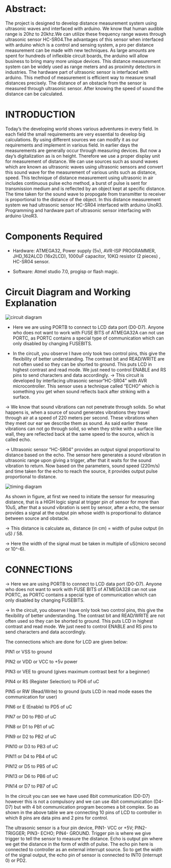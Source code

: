 # Abstract:
The project is designed to develop distance measurement system using ultrasonic waves and interfaced with arduino. We know that 
human audible range is 20hz to 20khz.We can utilize these frequency range waves through ultrasonic sensor HC-SR04.The advantages of this sensor when interfaced with arduino which is a control and sensing system, a pro per distance measurement can be made with new techniques. As large amounts are spent for hundreds of inflexible circuit boards, the arduino will allow business to bring many more unique devices. This distance measurement system can be widely used as range meters and as proximity detectors in industries. The hardware part of ultrasonic sensor is interfaced with arduino. This method of measurement is efficient way to measure small distances precisely. The distance of an obstacle from the sensor is measured through ultrasonic sensor. After knowing the speed of sound the distance can be calculated.

# INTRODUCTION
Today’s the developing world shows various adventures in every field. In each field the small requirements are very essential to develop big calculations. By using different sources we can modify it as our requirements and implement in various field. In earlier days the measurements are generally occur through measuring devices. But now a day’s digitalization as is on height. Therefore we use a proper display unit for measurement of distance. We can use sources such as sound waves which are known as ultrasonic waves using ultrasonic sensors and convert this sound wave for the measurement of various units such as distance, speed. This technique of distance measurement using ultrasonic in air includes continuous pulse echo method, a burst of pulse is sent for transmission medium and is reflected by an object kept at specific distance. The time taken for the sound wave to propogate from transmitter to receiver is proportional to the distance of the object. In this distance measurement system we had ultrasonic sensor HC-SR04 interfaced with arduino UnoR3. Programming and hardware part of ultrasonic sensor interfacing with arduino UnoR3. 

# Components Required
* Hardware: ATMEGA32, Power supply (5v), AVR-ISP PROGRAMMER, JHD_162ALCD (16x2LCD), 1000uF capacitor, 10KΩ resistor (2 pieces) , HC-SR04 sensor.

* Software: Atmel studio 7.0, progisp or flash magic.

# Circuit Diagram and Working Explanation
![circuit diagram](https://user-images.githubusercontent.com/91746229/164944385-ee593df1-03b1-4e82-9a39-be323641a1a4.jpg)
* Here we are using PORTB to connect to LCD data port (D0-D7). Anyone who does not want to work with FUSE BITS of ATMEGA32A can not use PORTC, as PORTC contains a special type of communication which can only disabled by changing FUSEBITS.

* In the circuit, you observe I have only took two control pins, this give the flexibility of better understanding. The contrast bit and READ/WRITE are not often used so they can be shorted to ground. This puts LCD in highest contrast and read mode. We just need to control ENABLE and RS pins to send characters and data accordingly.
-> This circuit is developed by interfacing ultrasonic sensor“HC-SR04” with AVR microcontroller. This sensor uses a technique called “ECHO” which is something you get when sound reflects back after striking with a surface.

-> We know that sound vibrations can not penetrate through solids. So what happens is, when a source of sound generates vibrations they travel through air at a speed of 220 meters per second. These vibrations when they meet our ear we describe them as sound. As said earlier these vibrations can not go through solid, so when they strike with a surface like wall, they are reflected back at the same speed to the source, which is called echo.

-> Ultrasonic sensor “HC-SR04” provides an output signal proportional to distance based on the echo. The sensor here generates a sound vibration in ultrasonic range upon giving a trigger, after that it waits for the sound vibration to return. Now based on the parameters, sound speed (220m/s) and time taken for the echo to reach the source, it provides output pulse proportional to distance.

![timing diagram](https://user-images.githubusercontent.com/80596756/164614761-b8127788-cdb2-459a-b95e-d5336896ba63.PNG)

As shown in figure, at first we need to initiate the sensor for measuring distance, that is a HIGH logic signal at trigger pin of sensor for more than 10uS, after that a sound vibration is sent by sensor, after a echo, the sensor provides a signal at the output pin whose width is proportional to distance between source and obstacle.

-> This distance is calculate as, distance (in cm) = width of pulse output (in uS) / 58.

-> Here the width of the signal must be taken in multiple of uS(micro second or 10^-6).

# CONNECTIONS

-> Here we are using PORTB to connect to LCD data port (D0-D7). Anyone who does not want to work with FUSE BITS of ATMEGA328 can not use PORTC, as PORTC contains a special type of communication which can only disabled by changing FUSEBITS.

-> In the circuit, you observe I have only took two control pins, this give the flexibility of better understanding. The contrast bit and READ/WRITE are not often used so they can be shorted to ground. This puts LCD in highest contrast and read mode. We just need to control ENABLE and RS pins to send characters and data accordingly.

The connections which are done for LCD are given below:

PIN1 or VSS to ground

PIN2 or VDD or VCC to +5v power

PIN3 or VEE to ground (gives maximum contrast best for a beginner)

PIN4 or RS (Register Selection) to PD6 of uC

PIN5 or RW (Read/Write) to ground (puts LCD in read mode eases the communication for user)

PIN6 or E (Enable) to PD5 of uC

PIN7 or D0 to PB0 of uC

PIN8 or D1 to PB1 of uC

PIN9 or D2 to PB2 of uC

PIN10 or D3 to PB3 of uC

PIN11 or D4 to PB4 of uC

PIN12 or D5 to PB5 of uC

PIN13 or D6 to PB6 of uC

PIN14 or D7 to PB7 of uC

In the circuit you can see we have used 8bit communication (D0-D7) however this is not a compulsory and we can use 4bit communication (D4-D7) but with 4 bit communication program becomes a bit complex. So as shown in the above table we are connecting 10 pins of LCD to controller in which 8 pins are data pins and 2 pins for control.

The ultrasonic sensor is a four pin device, PIN1- VCC or +5V; PIN2-TRIGGER; PIN3- ECHO; PIN4- GROUND. Trigger pin is where we give trigger to tell the sensor to measure the distance. Echo is output pin where we get the distance in the form of width of pulse. The echo pin here is connected to controller as an external interrupt source. So to get the width of the signal output, the echo pin of sensor is connected to INT0 (interrupt 0) or PD2.

